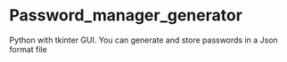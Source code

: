 # Password_manager_generator
Python with tkinter GUI.  You can generate and store passwords in a Json format file
